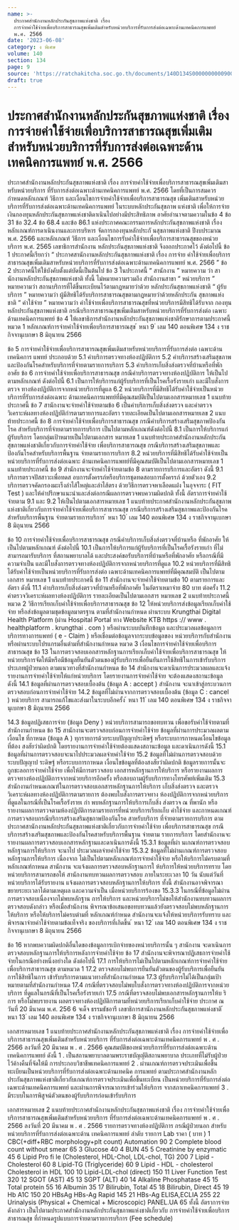 ```yaml
---
name: >-
  ประกาศสำนักงานหลักประกันสุขภาพแห่งชาติ เรื่อง
  การจ่ายค่าใช้จ่ายเพื่อบริการสาธารณสุขเพิ่มเติมสำหรับหน่วยบริการที่รับการส่งต่อเฉพาะด้านเทคนิคการแพทย์
  พ.ศ. 2566
date: '2023-06-08'
category: ง พิเศษ
volume: 140
section: 134
page: 9
source: 'https://ratchakitcha.soc.go.th/documents/140D134S0000000000900.pdf'
draft: true
---
```


# ประกาศสำนักงานหลักประกันสุขภาพแห่งชาติ เรื่อง การจ่ายค่าใช้จ่ายเพื่อบริการสาธารณสุขเพิ่มเติมสำหรับหน่วยบริการที่รับการส่งต่อเฉพาะด้านเทคนิคการแพทย์ พ.ศ. 2566

ประกาศสำนักงานหลักประกันสุขภาพแห่งชาติ เรื่อง การจ่ายค่าใช้จ่ายเพื่อบริการสาธารณสุขเพิ่มเติมสาหรับหน่วยบริการ ที่รับการส่งต่อเฉพาะด้านเทคนิคการแพทย์ พ.ศ. 2566 โดยที่เป็นการสมควรกำหนดหลักเกณฑ์ วิธีการ และเงื่อนไขการจ่ายค่าใช้จ่ายเพื่อบริการสาธารณสุข เพิ่มเติมสาหรับหน่วยบริการที่รับการส่งต่อเฉพาะด้านเทคนิคการแพทย์ ในระบบหลักประกันสุขภาพ แห่งชาติ เพื่อให้การจ่ายเงินกองทุนหลักประกันสุขภาพแห่งชาติดาเนินไปอย่างมีประสิทธิภาพ อาศัยอำนาจตามความในข้อ 4 ข้อ 31 ข้อ 32.4 ข้อ 68.4 และข้อ 86.1 แห่งประกาศคณะกรรมการหลักประกันสุขภาพแห่งชาติ เรื่อง หลักเกณฑ์การดาเนินงานและการบริหาร จัดการกองทุนหลักประกั นสุขภาพแห่งชาติ ปีงบประมาณ พ.ศ. 2566 และหลักเกณฑ์ วิธีการ และเงื่อนไขการรับค่าใช้จ่ายเพื่อบริการสาธารณสุขของหน่วยบริการ พ.ศ. 2565 เลขาธิการสำนักงาน หลักประกันสุขภาพแห่งชาติ จึงออกประกาศไว้ ดังต่อไปนี้ ข้อ 1 ประกาศนี้เรียกว่า “ ประกาศสานักงานหลักประกันสุขภาพแห่งชาติ เรื่อง การจ่าย ค่าใช้จ่ายเพื่อบริการสาธารณสุขเพิ่มเติมสาหรับหน่วยบริการที่รับการส่งต่อเฉพาะด้านเทคนิคการแพทย์ พ.ศ. 2566 ” ข้อ 2 ประกาศนี้ให้ใช้บังคับตั้งแต่บัดนี้เป็นต้นไป ข้อ 3 ในประกาศนี้ “ สานักงาน ” หมายความ ว่า สานักงานหลักประกันสุขภาพแห่งชาติ ทั้งนี้ ไม่หมายความรวมถึง สำนักงานสาขา “ หน่วยบริการ ” หมายความว่า สถานบริการที่ได้ขึ้นทะเบียนไว้ตามกฎหมายว่าด้วย หลักประกันสุขภาพแห่งชาติ “ ผู้รับบริการ ” หมายความว่า ผู้มีสิทธิได้รับบริการสาธารณสุขตามกฎหมายว่าด้วยหลักประกัน สุขภาพแห่งชาติ “ ค่าใช้จ่าย ” หมายความว่า ค่าใช้จ่ายเพื่อบริการสาธารณสุขที่หน่วยบริการมีสิทธิได้รับจาก กองทุนหลักประกันสุขภาพแห่งชาติ กรณีบริการสาธารณสุขเพิ่มเติมสาหรับหน่วยบริการที่รับการส่งต่อ เฉพาะด้านเทคนิคการแพทย์ ข้อ 4 ให้เลขาธิการสำนักงานหลักประกันสุขภาพแห่งชาติรักษาการตามประกาศนี้ หมวด 1 หลักเกณฑ์การจ่ายค่าใช้จ่ายเพื่อบริการสาธารณสุข ้ หนา 9 ่ เลม 140 ตอนพิเศษ 134 ง ราชกิจจานุเบกษา 8 มิถุนายน 2566

ข้อ 5 การจ่ายค่าใช้จ่ายเพื่อบริการสาธารณสุขเพิ่มเติมสาหรับหน่วยบริการที่รับการส่งต่อ เฉพาะด้านเทคนิคการ แพทย์ ประกอบด้วย 5.1 ค่าบริการตรวจทางห้องปฏิบัติการ 5.2 ค่าบริการสร้างเสริมสุขภาพและป้องกันโรคสำหรับบริการที่จ่ายตามรายการบริการ 5.3 ค่าบริการเก็บสิ่งส่งตรวจที่บ้านหรือที่พักอาศัย ข้อ 6 การจ่ายค่าใช้จ่ายเพื่อบริการสาธารณสุข กรณีค่าบริการตรวจทางห้องปฏิบัติการ ให้เป็นไปตามหลักเกณฑ์ ดังต่อไปนี้ 6.1 เป็นการให้บริการแก่ผู้รับบริการที่เป็นโรคเรื้อรังรายเก่า และมีใบสั่งการตรวจ ทางห้องปฏิบัติการจากหน่วยบริการที่ดูแล 6.2 หน่วยบริการที่มีสิทธิได้รับค่าใช้จ่ายเป็นหน่วยบริการที่รับการส่งต่อเฉพาะ ด้านเทคนิคการแพทย์ที่มีคุณสมบัติเป็นไปตามเอกสารหมายเลข 1 แนบท้ายประกาศนี้ ข้อ 7 สานักงานจะจ่ายค่าใช้จ่ายตามข้อ 6 เป็นค่าบริการเก็บสิ่งส่งตรวจ และค่าตรวจ วิเคราะห์ผลทางห้องปฏิบัติกำรตามรายการและอัตรา รายละเอียดเป็นไปตามเอกสารหมายเลข 2 แนบท้ายประกาศนี้ ข้อ 8 การจ่ายค่าใช้จ่ายเพื่อบริการสาธารณสุข กรณีค่าบริการสร้างเสริมสุขภาพป้องกันโรค สำหรับบริการที่จ่ายตามรายการบริการ เป็นไปตามหลักเกณฑ์ดังต่อไปนี้ 8.1 เป็นการให้บริการแก่ผู้รับบริการ โดยกลุ่มเป้าหมายเป็นไปตามเอกสาร หมายเลข 1 แนบท้ายประกาศสำนักงานหลักประกันสุขภาพแห่งชาติเกี่ยวกับการจ่ายค่าใช้จ่าย เพื่อบริการสาธารณสุข กรณีบริการสร้างเสริมสุขภาพและป้องกันโรคสำหรับบริการพื้นฐาน จ่ายตามรายการบริการ 8.2 หน่วยบริการที่มีสิทธิได้รับค่าใช้จ่ายเป็นหน่วยบริการที่รับการส่งต่อเฉพาะ ด้านเทคนิคการแพทย์ที่มีคุณสมบัติเป็นไปตามเอกสารหมายเลข 1 แนบท้ายประกาศนี้ ข้อ 9 สำนักงานจะจ่ายค่าใช้จ่ายตามข้อ 8 ตามรายการบริการและอัตรา ดังนี้ 9.1 บริการตรวจปัสสาวะเพื่อทดส อบการตั้งครรภ์หรือบริการชุดทดสอบการตั้งครรภ์ ด้วยตัวเอง 9.2 บริการตรวจคัดกรองมะเร็งลำไส้ใหญ่และลำไส้ตรง ด้วยวิธีการตรวจหาเลือดแฝง ในอุจจาระ ( FIT Test ) และให้คำปรึกษาแนะนำและส่งต่อกรณีผลการตรวจพบความผิดปกติ ทั้งนี้ อัตราการจ่ายค่าใช้จ่ายตาม 9.1 และ 9.2 ให้เป็นไปตามเอกสารหมายเลข 1 แนบท้ายประกาศสำนักงานหลักประกันสุขภาพแห่งชาติเกี่ยวกับการจ่ายค่าใช้จ่ายเพื่อบริการสาธารณสุข กรณีบริการสร้างเสริมสุขภาพและป้องกันโรคสำหรับบริการพื้นฐาน จ่ายตามรายการบริการ ้ หนา 10 ่ เลม 140 ตอนพิเศษ 134 ง ราชกิจจานุเบกษา 8 มิถุนายน 2566

ข้อ 10 การจ่ายค่าใช้จ่ายเพื่อบริการสาธารณสุข กรณีค่าบริการเก็บสิ่งส่งตรวจที่บ้านหรือ ที่พักอาศัย ให้เป็นไปตามหลักเกณฑ์ ดังต่อไปนี้ 10.1 เป็นการให้บริการแก่ผู้รับบริการที่เป็นโรคเรื้อรังรายเก่า ที่ไม่สามารถมารับบริการ ที่สถานพยาบาลได้ และประสงค์ขอรับบริการที่บ้านหรือที่พักอาศัย หรือกรณีที่มีความจำเป็น และมีใบสั่งการตรวจทางห้องปฏิบัติการจากหน่วยบริการที่ดูแล 10.2 หน่วยบริการที่มีสิทธิได้รับค่าใช้จ่ายเป็นหน่วยบริการที่รับการส่งต่อ เฉพาะด้านเทคนิคการแพทย์ที่มีคุณสมบัติ เป็นไปตามเอกสาร หมายเลข 1 แนบท้ายประกาศนี้ ข้อ 11 สำนักงานจะจ่ายค่าใช้จ่ายตามข้อ 10 ตามรายการและอัตรา ดังนี้ 11.1 ค่าบริการเก็บสิ่งส่งตรวจที่บ้านหรือที่พักอาศัย ในอัตราเหมาจ่าย 80 บาท ต่อครั้ง 11.2 ค่าตรวจวิเคราะห์ผลทางห้องปฏิบัติการ รายละเอียดเป็นไปตามเอกสาร หมายเลข 2 แนบท้ายประกาศนี้ หมวด 2 วิธีการเรียกเก็บค่าใช้จ่ายเพื่อบริการสาธารณสุข ข้อ 12 ให้หน่วยบริการส่งข้อมูลเรียกเก็บค่าใช้จ่าย หรือส่งข้อมูลตามชุดข้อมูลมาตรฐาน ตามที่สำนักงานกำหนด ผ่านระบบ Krungthai Digital Health Platform (ผ่าน Hospital Portal ทาง Website KTB https :// www . healthplatform . krungthai . com ) หรือผ่านระบบบันทึกข้อมูล และประมวลผลข้อมูลการบริการทางการแพทย์ ( e - Claim ) หรือเชื่อมต่อข้อมูลจากระบบข้อมูลของ หน่วยบริการกับสำนักงาน หรือผ่านระบบโปรแกรมอื่นตำมที่สำนักงานกำหนด หมวด 3 เงื่อนไขการจ่ายค่าใช้จ่ายเพื่อบริการสาธารณสุข ข้อ 13 ในการตรวจสอบเอกสารหลักฐานการเรียกเก็บค่าใช้จ่ายเพื่อบริการสาธารณสุข ให้หน่วยบริการจัดให้มีหรือมีข้อมูลยืนยันตัวตนของผู้รับบริการเพื่อยืนยันการใช้สิทธิในการเข้ารับบริการ ประเภทผู้ป่วยนอก ตามแนวทางที่สำนักงานกำหนด ข้อ 14 สำนักงานจะดาเนินการประมวลผลและแจ้งรายงานการจ่ายค่าใช้จ่ายให้แก่หน่วยบริการ โดยรายงานการจ่ายค่าใช้จ่าย จะต้องแสดงสถานะข้อมูล ดังนี้ 14.1 ข้อมูลที่ผ่านการตรวจสอบเบื้องต้น (ข้อมูล A : accept ) สำนักงาน จะนาเข้าสู่กระบวนการตรวจสอบก่อนการจ่ายค่าใช้จ่าย 14.2 ข้อมูลที่ไม่ผ่านจากการตรวจสอบเบื้องต้น (ข้อมูล C : cancel ) หน่วยบริการ สามารถแก้ไขและส่งมาในระบบอีกครั้ง ้ หนา 11 ่ เลม 140 ตอนพิเศษ 134 ง ราชกิจจานุเบกษา 8 มิถุนายน 2566

14.3 ข้อมูลปฏิเสธการจ่าย (ข้อมูล Deny ) หน่วยบริการสามารถขอทบทวน เพื่อขอรับค่าใช้จ่ายตามที่สำนักงานกำหนด ข้อ 15 สานักงานจะตรวจสอบก่อนการจ่ายค่าใช้จ่าย ข้อมูลที่ผ่านการประมวลผลตามเงื่อนไข ที่กาหนด (ข้อมูล A ) ทุกรายการด้วยระบบปัญญาประดิษฐ์ หรือระบบการกาหนดเงื่อนไขข้อมูลที่ต้อง สงสัยว่าผิดปกติ โดยรายงานการจ่ายค่าใช้จ่ายต้องแสดงสถานะข้อมูล และดาเนินการดังนี้ 15.1 ข้อมูลที่ผ่านการตรวจสอบจะนาไปประมวลผลจ่ายค่าใช้จ่าย 15.2 ข้อมูลที่ไม่ผ่านการตรวจสอบด้วยระบบปัญญาป ระดิษฐ์ หรือระบบการกาหนด เงื่อนไขข้อมูลที่ต้องสงสัยว่าผิดปกติ ข้อมูลรายการนั้นจะถูกชะลอการจ่ายค่าใช้จ่าย เพื่อให้มีการตรวจสอบ เอกสารหลักฐานการให้บริการ หรือรายงานผลการตรวจทางห้องปฏิบัติการจากหน่วยบริการอีกครั้ง หรือสอบถามผู้รับบริการทางโทรศัพท์เพิ่มเติม 15.3 สำนักงานกำหนดเกณฑ์ในการตรวจสอบเอกสารหลักฐานการให้บริการ เก็บสิ่งส่งตรวจ และตรวจวิเคราะห์ผลทางห้องปฏิบัติการตามรายการ ต้องพบใบสั่งการตรวจทาง ห้องปฏิบัติการจากหน่วยบริการที่ดูแลในกรณีที่เป็นโรคเรื้อรังรายเ ก่า พบหลักฐานการให้บริการเก็บสิ่ง ส่งตรวจ ณ ที่พานัก หรือรายงานผลการตรวจตามห้องปฏิบัติการตามรายการที่หน่วยบริการเรียกเก็บ ค่าใช้จ่าย และกาหนดเกณฑ์การตรวจสอบกรณีบริการสร้างเสริมสุขภาพป้องกันโรค สาหรับบริการ ที่จ่ายตามรายการบริการ ตามประกาศสานักงานหลักประกันสุขภาพแห่งชาติเกี่ยวกับการจ่ายค่าใช้จ่าย เพื่อบริการสาธารณสุข กรณีบริการสร้างเสริมสุขภาพและป้องกันโรคสาหรับบริการพื้นฐาน จ่ายตาม รายการบริการ โดยสำนักงานจะรายงานผลการตรวจสอบเอกสารหลักฐานและดาเนินการดังนี้ 15.3.1 ข้อมูลที่ผ่า นเกณฑ์การตรวจสอบหลักฐานการให้บริการ จะนาไป ประมวลผลจ่ายค่าใช้จ่าย 15.3.2 ข้อมูลที่ไม่ผ่านเกณฑ์การตรวจสอบหลักฐานการให้บริการ เนื่องจาก ไม่เป็นไปตามหลักเกณฑ์การจ่ายค่าใช้จ่าย หรือให้บริการไม่ครบตามที่หลักเกณฑ์กาหนด สานักงาน จะแจ้งผลการตรวจสอบหลักฐานการใ ห้บริการให้หน่วยบริการทราบ โดยหน่วยบริการสามารถขอให้ สานักงานทบทวนผลการตรวจสอบ ภายในระยะเวลา 10 วัน นับแต่วันที่หน่วยบริการได้รับรายงาน แจ้งผลการตรวจสอบหลักฐานการให้บริการ ทั้งนี้ สำนักงานอาจพิจารณาขยายระยะเวลาได้ตามเหตุผล และความจำเป็น เมื่อหน่วยบริการร้องขอ 15.3.3 ในกรณีที่ข้อมูลไม่ผ่านการตรวจสอบเนื่องจากไม่พบหลักฐาน การให้บริการ และหน่วยบริการไม่ขอให้สำนักงานทบทวนผลการตรวจสอบดังกล่าว หรือเมื่อสำนักงาน พิจารณาข้อเสนอขอทบทวนแล้วยังตรวจสอบไม่พบหลักฐานการให้บริการ หรือให้บริการไม่ครบตำมที่ หลักเกณฑ์กำหนด สำนักงานจะแจ้งให้หน่วยบริการรับทราบ และพิจารณาจ่ายค่าใช้จ่ายตามข้อเท็จจริง ของบริการที่เกิดขึ้น ้ หนา 12 ่ เลม 140 ตอนพิเศษ 134 ง ราชกิจจานุเบกษา 8 มิถุนายน 2566

ข้อ 16 หากพบความผิดปกติอื่นใดของข้อมูลการเบิกจ่ายของหน่วยบริการนั้น ๆ สานักงาน จะดาเนินการตรวจสอบหลักฐานการให้บริการหลังการจ่ายค่าใช้จ่าย ข้อ 17 สำนักงานจะพิจารณาปฏิเสธการจ่ายค่าใช้จ่ายในกรณีอย่างหนึ่งอย่างใด ดังต่อไปนี้ 17.1 การให้บริการไม่เป็นไปตามหลักเกณฑ์การจ่ายค่าใช้จ่ายเพื่อบริการสาธารณสุข ตามหมวด 1 17.2 ตรวจสอบไม่พบการยืนยันตัวตนของผู้รับบริการเพื่อยืนยันการใช้สิทธิในการ เข้ารับบริการตามแนวทางที่สำนักงานกำหนด 17.3 ผู้รับบริการไม่ได้เป็นกลุ่มเป้าหมายตามที่สำนักงานกำหนด 17.4 กรณีที่ตรวจสอบไม่พบใบสั่งการตรวจทางห้องปฏิบัติการจากหน่วยบริการ ที่ดูแลในกรณีที่เป็นโรคเรื้อรังรายเก่า 17.5 กรณีที่ตรวจสอบไม่พบเอกสารหลักฐานการให้บ ริการ หรือไม่พบรายงาน ผลตรวจทางห้องปฏิบัติการตามที่หน่วยบริการเรียกเก็บค่าใช้จ่าย ประกาศ ณ วันที่ 20 มีนาคม พ.ศ. 256 6 จเด็จ ธรรมธัชอารี เลขาธิการสานักงานหลักประกันสุขภาพแห่งชาติ ้ หนา 13 ่ เลม 140 ตอนพิเศษ 134 ง ราชกิจจานุเบกษา 8 มิถุนายน 2566

เอกสารหมายเลข 1 แนบท้ายประกาศสํานักงานหลักประกันสุขภาพแห่งชาติ เรื่อง การจ่ายค่าใช้จ่ายเพื่อบริการสาธารณสุขเพิ่มเติมสําหรับหน่วยบริการ ที่รับการส่งต่อเฉพาะด้านเทคนิคการแพทย์ พ . ศ . 2566 ลงวันที่ 20 มีนาคม พ . ศ . 2566 คุณสมบัติของหน่วยบริการที่รับการส่งต่อเฉพาะด้านเทคนิคการแพทย์ ดังนี้ 1 . เป็นสถานพยาบาลตามพระราชบัญญัติสถานพยาบาล ประเภทที่ไม่รับผู้ป่วยไว้ค้างคืนที่จัดให้มี การประกอบวิชาชีพเทคนิคการแพทย์ 2 . ผ่านเกณฑ์การตรวจประเมินเพื่อขึ้นทะเบียนเป็นหน่วยบริการที่รับการส่งต่อเฉพาะด้านเทคนิค การแพทย์ ตามประกาศสํานักงานหลักประกันสุขภาพแห่งชาติเกี่ยวกับเกณฑ์การตรวจประเมินเพื่อขึ้นทะเบียน เป็นหน่วยบริการที่รับการส่งต่อเฉพาะด้านเทคนิคการแพทย์ และผ่านการพิจารณาการเข้าร่วมให้บริการ จากสภาเทคนิคการแพทย์ 3 . มีระบบในการพิสูจน์ตัวตนของผู้รับบริการก่อนเข้ารับบริการ

เอกสารหมายเลข 2 แนบท้ายประกาศสํานักงานหลักประกันสุขภาพแห่งชาติ เรื่อง การจ่ายค่าใช้จ่ายเพื่อบริการสาธารณสุขเพิ่มเติมสําหรับหน่วยบริการ ที่รับการส่งต่อเฉพาะด้านเทคนิคการแพทย์ พ . ศ . 2566 ลงวันที่ 20 มีนาคม พ . ศ . 2566 รายการตรวจทางห้องปฏิบัติการ กรณีผู้ป่วยนอก สําหรับหน่วยบริการที่รับการส่งต่อเฉพาะด้าน เทคนิคการแพทย์ ลําดับ รายการ Lab ราคา ( บาท ) 1 CBC(+diff+RBC morphology+plt count) Automation 90 2 Complete blood count without smear 65 3 Glucose 40 4 BUN 45 5 Creatinine by enzymatic 45 6 Lipid Pro fi le (Cholesterol, HDL-Chol, LDL-chol, TG) 200 7 Lipid - Cholesterol 60 8 Lipid-TG (Triglyceride) 60 9 Lipid - HDL - cholesterol Cholesterol in HDL 100 10 Lipid-LDL-chol (direct) 150 11 Liver Function Test 320 12 SGOT (AST) 45 13 SGPT (ALT) 40 14 Alkaline Phosphatase 45 15 Total protein 55 16 Albumin 35 17 Bilirubin, Total 45 18 Bilirubin, Direct 45 19 Hb A1C 150 20 HBsAg HBs-Ag Rapid 145 21 HBs-Ag ELISA,ECLIA 255 22 Urinalysis (Physical + Chemical + Microscopic) PANEL.UA 65 ทั้งนี้ อัตราการจ่ายดังกล่าว เป็นไปตามประกาศสํานักงานหลักประกันสุขภาพแห่งชาติเกี่ยวกับ การจ่ายค่าใช้จ่ายเพื่อบริการสาธารณสุข ที่กําหนดรูปแบบการจ่ายตามรายการบริการ (Fee schedule)
